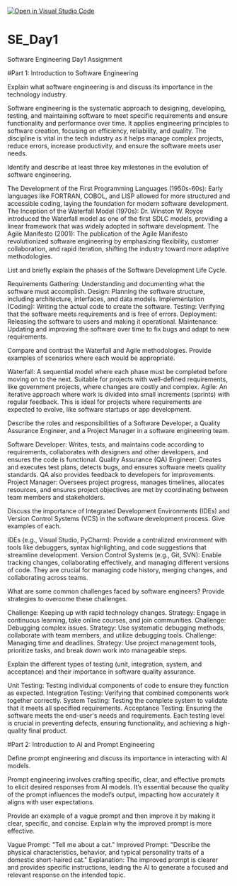 [![Open in Visual Studio Code](https://classroom.github.com/assets/open-in-vscode-2e0aaae1b6195c2367325f4f02e2d04e9abb55f0b24a779b69b11b9e10269abc.svg)](https://classroom.github.com/online_ide?assignment_repo_id=16864330&assignment_repo_type=AssignmentRepo)
# SE_Day1
Software Engineering Day1 Assignment

#Part 1: Introduction to Software Engineering

Explain what software engineering is and discuss its importance in the technology industry.

Software engineering is the systematic approach to designing, developing, testing, and maintaining software to meet specific requirements and ensure functionality and performance over time. It applies engineering principles to software creation, focusing on efficiency, reliability, and quality. The discipline is vital in the tech industry as it helps manage complex projects, reduce errors, increase productivity, and ensure the software meets user needs.

Identify and describe at least three key milestones in the evolution of software engineering.

The Development of the First Programming Languages (1950s-60s): Early languages like FORTRAN, COBOL, and LISP allowed for more structured and accessible coding, laying the foundation for modern software development.
The Inception of the Waterfall Model (1970s): Dr. Winston W. Royce introduced the Waterfall model as one of the first SDLC models, providing a linear framework that was widely adopted in software development.
The Agile Manifesto (2001): The publication of the Agile Manifesto revolutionized software engineering by emphasizing flexibility, customer collaboration, and rapid iteration, shifting the industry toward more adaptive methodologies.

List and briefly explain the phases of the Software Development Life Cycle.

Requirements Gathering: Understanding and documenting what the software must accomplish.
Design: Planning the software structure, including architecture, interfaces, and data models.
Implementation (Coding): Writing the actual code to create the software.
Testing: Verifying that the software meets requirements and is free of errors.
Deployment: Releasing the software to users and making it operational.
Maintenance: Updating and improving the software over time to fix bugs and adapt to new requirements.

Compare and contrast the Waterfall and Agile methodologies. Provide examples of scenarios where each would be appropriate.

Waterfall: A sequential model where each phase must be completed before moving on to the next. Suitable for projects with well-defined requirements, like government projects, where changes are costly and complex.
Agile: An iterative approach where work is divided into small increments (sprints) with regular feedback. This is ideal for projects where requirements are expected to evolve, like software startups or app development.

Describe the roles and responsibilities of a Software Developer, a Quality Assurance Engineer, and a Project Manager in a software engineering team.

Software Developer: Writes, tests, and maintains code according to requirements, collaborates with designers and other developers, and ensures the code is functional.
Quality Assurance (QA) Engineer: Creates and executes test plans, detects bugs, and ensures software meets quality standards. QA also provides feedback to developers for improvements.
Project Manager: Oversees project progress, manages timelines, allocates resources, and ensures project objectives are met by coordinating between team members and stakeholders.

Discuss the importance of Integrated Development Environments (IDEs) and Version Control Systems (VCS) in the software development process. Give examples of each.

IDEs (e.g., Visual Studio, PyCharm): Provide a centralized environment with tools like debuggers, syntax highlighting, and code suggestions that streamline development.
Version Control Systems (e.g., Git, SVN): Enable tracking changes, collaborating effectively, and managing different versions of code. They are crucial for managing code history, merging changes, and collaborating across teams.

What are some common challenges faced by software engineers? Provide strategies to overcome these challenges.

Challenge: Keeping up with rapid technology changes.
Strategy: Engage in continuous learning, take online courses, and join communities.
Challenge: Debugging complex issues.
Strategy: Use systematic debugging methods, collaborate with team members, and utilize debugging tools.
Challenge: Managing time and deadlines.
Strategy: Use project management tools, prioritize tasks, and break down work into manageable steps.

Explain the different types of testing (unit, integration, system, and acceptance) and their importance in software quality assurance.

Unit Testing: Testing individual components of code to ensure they function as expected.
Integration Testing: Verifying that combined components work together correctly.
System Testing: Testing the complete system to validate that it meets all specified requirements.
Acceptance Testing: Ensuring the software meets the end-user's needs and requirements. Each testing level is crucial in preventing defects, ensuring functionality, and achieving a high-quality final product.

#Part 2: Introduction to AI and Prompt Engineering


Define prompt engineering and discuss its importance in interacting with AI models.

Prompt engineering involves crafting specific, clear, and effective prompts to elicit desired responses from AI models. It’s essential because the quality of the prompt influences the model’s output, impacting how accurately it aligns with user expectations.

Provide an example of a vague prompt and then improve it by making it clear, specific, and concise. Explain why the improved prompt is more effective.

Vague Prompt: "Tell me about a cat."
Improved Prompt: "Describe the physical characteristics, behavior, and typical personality traits of a domestic short-haired cat."
Explanation: The improved prompt is clearer and provides specific instructions, leading the AI to generate a focused and relevant response on the intended topic.
